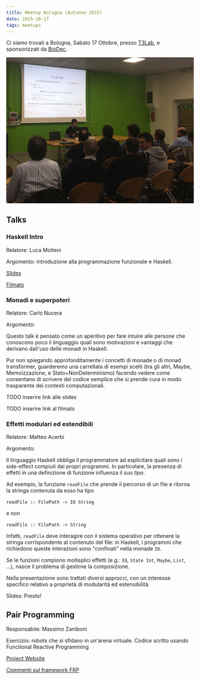 ```yaml
---
title: Meetup Bologna (Autunno 2015)
date: 2015-10-17
tags: meetups
---
```

Ci siamo trovati a Bologna, Sabato 17 Ottobre, presso [T3Lab](http://www.t3lab.it), e sponsorizzati da [BioDec](http://www.biodec.com/).

<img src="/images/photos/meetup_2015_autunno.jpg" alt="photo" class="img-thumbnail">

<!--more-->

## Talks

### Haskell Intro

Relatore: Luca Molteni

Argomento: introduzione alla programmazione funzionale e Haskell.

[Slides](https://www.slideshare.net/volothamp/introduction-to-haskell-54056240)

[Filmato](https://t.co/FF09fZx9mp)

### Monadi e superpoteri

Relatore: Carlo Nucera

Argomento:

Questo talk è pensato come un aperitivo per fare intuire alle persone che
conoscono poco il linguaggio quali sono motivazioni e vantaggi che derivano
dall'uso delle monadi in Haskell.

Pur non spiegando approfonditamente i concetti di monade o di monad transformer,
guarderemo una carrellata di esempi scelti (tra gli altri, Maybe, Memoizzazione,
e Stato+NonDeterminismo) facendo vedere come consentano di scrivere del codice
semplice che si prende cura in modo trasparente dei contesti computazionali.

TODO inserire link alle slides

TODO inserire link al filmato

### Effetti modulari ed estendibili

Relatore: Matteo Acerbi

Argomento:

Il linguaggio Haskell obbliga il programmatore ad esplicitare quali
sono i side-effect compiuti dai propri programmi. In particolare, la
presenza di effetti in una definizione di funzione influenza il suo
*tipo*.

Ad esempio, la funzione `readFile` che prende il percorso di un file e
ritorna la stringa contenuta da esso ha tipo

    readFile :: FilePath -> IO String

e non

    readFile :: FilePath -> String

Infatti, `readFile` deve interagire con il sistema operativo per
ottenere la stringa corrispondente al contenuto del file: in Haskell,
i programmi che richiedono queste interazioni sono "confinati" nella
monade `IO`.

Se le funzioni compiono molteplici effetti (e.g.: `IO`, `State Int`,
`Maybe`, `List`, ...), nasce il problema di gestirne la composizione.

Nella presentazione sono trattati diversi approcci, con un interesse
specifico relativo a proprietà di modularità ed estensibilità.

Slides: Presto!

## Pair Programming

Responsabile: Massimo Zaniboni

Esercizio: robots che si sfidano in un'arena virtuale. Codice scritto usando Functional Reactive Programming

[Project Website](https://github.com/massimo-zaniboni/hrobots)

[Commenti sul framework FRP](https://groups.google.com/forum/#!topic/haskell_ita/crQqWPZkkac)


